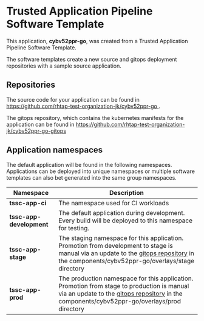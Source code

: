 # Trusted Application Pipeline Software Template

This application, **cybv52ppr-go**, was created from a Trusted Application Pipeline Software Template.

The software templates create a new source and gitops deployment repositories with a sample source application. 

## Repositories

The source code for your application can be found in [https://github.com/rhtap-test-organization-jk/cybv52ppr-go ](https://github.com/rhtap-test-organization-jk/cybv52ppr-go ).
 
The gitops repository, which contains the kubernetes manifests for the application can be found in 
[https://github.com/rhtap-test-organization-jk/cybv52ppr-go-gitops ](https://github.com/rhtap-test-organization-jk/cybv52ppr-go-gitops ) 

## Application namespaces 

The default application will be found in the following namespaces. Applications can be deployed into unique namespaces or multiple software templates can also bet generated into the same group namespaces.  

|  Namespace   |  Description   |  
| -------- | -------- |
| **tssc-app-ci** | The namespace used for CI workloads |
| **tssc-app-development** | The default application during development. Every build will be deployed to this namespace for testing. |
| **tssc-app-stage** | The staging namespace for this application. Promotion from development to stage is manual via an update to the [gitops repository](https://github.com/rhtap-test-organization-jk/cybv52ppr-go-gitops ) in the components/cybv52ppr-go/overlays/stage directory |
| **tssc-app-prod** | The production namespace for this application. Promotion from stage to production is manual via an update to the [gitops repository](https://github.com/rhtap-test-organization-jk/cybv52ppr-go-gitops ) in the components/cybv52ppr-go/overlays/prod directory |